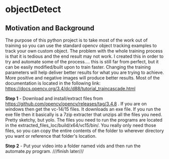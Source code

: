 # objectDetect
## Motivation and Background 
The purpose of this python project is to take most of the work out of training so you can use the standard opencv object tracking
examples to track your own custom object. The problem with the whole training process is that it is tedious and the end result may
not work. I created this in order to try and automate some of the process.... this is still far from perfect, but it can be easily 
modified/built upon to train faster. Changing the training parameters will help deliver better results for what you are trying to 
achieve. More positive and negative images will produce better results. Most of the documentation is located in the following link: 
https://docs.opencv.org/3.4/dc/d88/tutorial_traincascade.html

__Step 1__ -
Download and install/extract files from https://github.com/opencv/opencv/releases/tag/3.4.8 . If you are on windows then get the 
vc-14/15 files. It downloads an exe file. If you run the exe file then it basically is a 7zip extracter that unzips all the files
you need. Pretty sketchy, but yolo. The files you need to run the programs are located in the extracted_files_loc/build/x64/vc15/bin/.
You really only need those files, so you can copy the entire contents of the folder to wherever directory you want or reference that
folder's location. 

__Step 2__ - 
Put your video into a folder named vids and then run the automate.py program. ///finish later///

